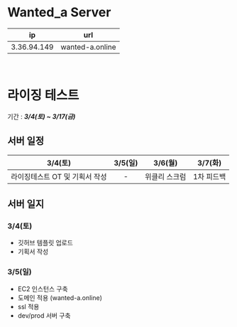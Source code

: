 # Wanted_a Server
| ip | url |
| :--: | :--:  |
|3.36.94.149 | wanted-a.online |


<br>

# 라이징 테스트
기간 : ***3/4(토) ~ 3/17(금)***
## 서버 일정
| 3/4(토) | 3/5(일) | 3/6(월) | 3/7(화) |
|:--:|:--:|:--:|:--:|
| 라이징테스트 OT 및 기획서 작성 | - | 위클리 스크럼 | 1차 피드백 |

## 서버 일지
### 3/4(토)
 - 깃허브 템플릿 업로드
 - 기획서 작성
### 3/5(일)
 - EC2 인스턴스 구축
 - 도메인 적용 (wanted-a.online)
 - ssl 적용
 - dev/prod 서버 구축
